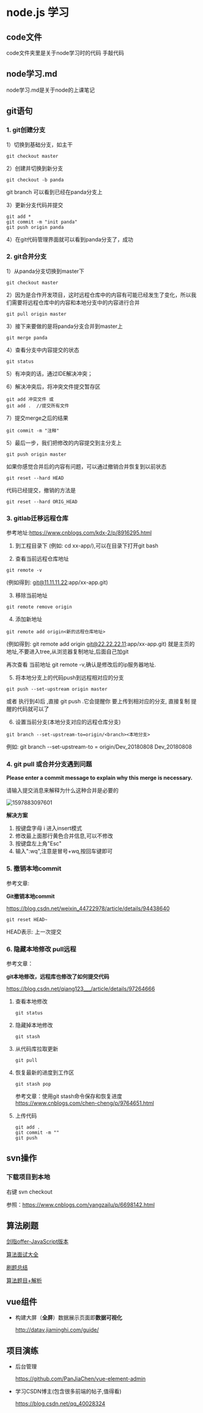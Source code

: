 # node.js 学习
## code文件
 code文件夹里是关于node学习时的代码
 手敲代码

## node学习.md
node学习.md是关于node的上课笔记

## git语句

### 1. git创建分支

1）切换到基础分支，如主干

```
git checkout master
```

2）创建并切换到新分支

```
git checkout -b panda
```

git branch 可以看到已经在panda分支上

3）更新分支代码并提交

```
git add *
git commit -m "init panda"
git push origin panda
```

4）在git代码管理界面就可以看到panda分支了，成功

### 2. git合并分支

1）从panda分支切换到master下

```
git checkout master
```

2）因为是合作开发项目，这时远程仓库中的内容有可能已经发生了变化，所以我们需要将远程仓库中的内容和本地分支中的内容进行合并

```
git pull origin master
```

3）接下来要做的是将panda分支合并到master上

```
git merge panda
```

4）查看分支中内容提交的状态

```
git status
```

5）有冲突的话，通过IDE解决冲突；

6）解决冲突后，将冲突文件提交暂存区

```
git add 冲突文件 或
git add .  //提交所有文件
```

7）提交merge之后的结果

```
git commit -m "注释"
```

5）最后一步，我们把修改的内容提交到主分支上

```
git push origin master
```

如果你感觉合并后的内容有问题，可以通过撤销合并恢复到以前状态

```
git reset --hard HEAD
```

代码已经提交，撤销的方法是

```
git reset --hard ORIG_HEAD
```

### 3. gitlab迁移远程仓库

参考地址:<https://www.cnblogs.com/kdx-2/p/8916295.html>

1) 到工程目录下 (例如: cd xx-app/),可以在目录下打开git bash

2) 查看当前远程仓库地址

```
git remote -v
```

(例如得到: git@11.11.11.22:app/xx-app.git)

3) 移除当前地址

````
git remote remove origin
````

4) 添加新地址

```
git remote add origin<新的远程仓库地址>
```

(例如得到: git remote add origin git@22.22.22.11:app/xx-app.git) 就是主页的地址,不要进入tree,从浏览器复制地址,后面自己加git

再次查看 当前地址 git remote -v,确认是修改后的ip服务器地址.

5) 将本地分支上的代码push到远程相对应的分支

```
git push --set-upstream origin master
```

或者 执行到4)后 ,直接 git push .它会提醒你 要上传到相对应的分支, 直接复制 提醒的代码就可以了

6) 设置当前分支(本地分支对应的远程仓库分支)

```
git branch --set-upstream-to=origin/<branch><本地分支>
```

例如: git branch --set-upstream-to = origin/Dev_20180808 Dev_20180808

### 4. git pull 或合并分支遇到问题

**Please enter a commit message to explain why this merge is necessary.**

请输入提交消息来解释为什么这种合并是必要的

![1597883097601](README.assets/1597883097601.png)

**解决方案**

1. 按键盘字母 i 进入insert模式
2. 修改最上面那行黄色合并信息,可以不修改
3. 按键盘左上角"Esc"
4. 输入":wq",注意是冒号+wq,按回车键即可

### 5. 撤销本地commit

参考文章: 

**Git撤销本地commit**

<https://blog.csdn.net/weixin_44722978/article/details/94438640>

```shell
git reset HEAD~
```

HEAD表示: 上一次提交

### 6. 隐藏本地修改 pull远程

参考文章：

**git本地修改，远程库也修改了如何提交代码**

<https://blog.csdn.net/qiang123___/article/details/97264666>

1. 查看本地修改

   ```shell
   git status
   ```

2. 隐藏掉本地修改

   ```
   git stash
   ```

3. 从代码库拉取更新

   ```shell
   git pull
   ```

4. 恢复最新的进度到工作区

   ```shell
   git stash pop
   ```

   参考文章：使用git stash命令保存和恢复进度 <https://www.cnblogs.com/chen-cheng/p/9764651.html>

5. 上传代码

   ```shell
   git add .
   git commit -m ""
   git push
   ```

## svn操作

### 下载项目到本地

右键 svn checkout

参照：<https://www.cnblogs.com/yangzailu/p/6698142.html>

## 算法刷题

[剑指offer-JavaScript版本](https://github.com/piggerCoder/nowcoder-sword-offer)

[算法面试大全](https://github.com/14glwu/FEInterviewBox)

[刷题总结](<https://www.cnblogs.com/wuguanglin/p/SummaryOfJSDoAlgorithmProblem.html>)

[算法题目+解析](<https://www.cnblogs.com/wuguanglin/p/2dArrayFind.html>)

## vue组件

- 构建大屏（**全屏**）数据展示页面即**数据可视化**

   <http://datav.jiaminghi.com/guide/>

## 项目演练

- 后台管理

  <https://github.com/PanJiaChen/vue-element-admin>

- 学习CSDN博主(包含很多前端的帖子,值得看)

  <https://blog.csdn.net/qq_40028324>

